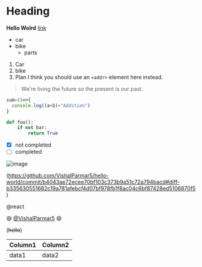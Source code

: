 # Heading
**Hello Wolrd** [link](http://www.google.com)
* car
* bike
  * parts
1. Car
2. bike
3. Plan
I think you should use an
`<addr>` element here instead.

> We're living the future so
> the present is our past.

```javascript
sum=()=>{
  console.log((a+b)+"Addition")
}
```
```python
def foo():
    if not bar:
        return True
```

- [x] not completed
- [ ] completed

![image](https://encrypted-tbn0.gstatic.com/images?q=tbn:ANd9GcT7HEr6fykbgN_GnedAp8PnRmCSGi96QBnqkA&usqp=CAU.jpg)

(https://github.com/VishalParmar5/hello-world/commit/b4043ae72ecee70bf103c373b9a51c72a794bacd#diff-b335630551682c19a781afebcf4d07bf978fb1f8ac04c6bf87428ed5106870f5)

@react

:smile:
[@VishalParmar5](https://github.com/VishalParmar5)
:smile:

(~~hello~~)

Column1 | Column2
--------|---------
data1 | data2

 
